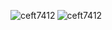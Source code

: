 <p><img align="left" src="https://github-readme-stats.vercel.app/api/top-langs?username=ceft7412&show_icons=true&locale=en&layout=compact" alt="ceft7412" /></p>

<p><img align="center" src="https://github-readme-stats.vercel.app/api?username=ceft7412&show_icons=true&locale=en" alt="ceft7412" /></p>


